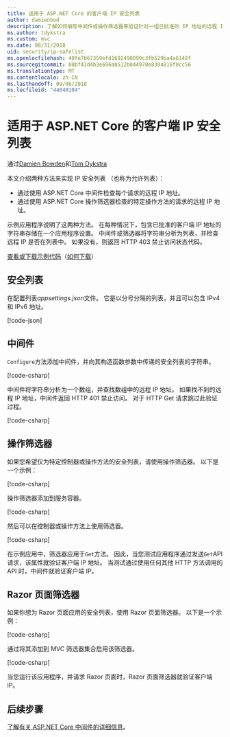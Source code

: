 ```yaml
---
title: 适用于 ASP.NET Core 的客户端 IP 安全列表
author: damienbod
description: 了解如何编写中间件或操作筛选器来验证针对一组已批准的 IP 地址的远程 IP 地址。
ms.author: tdykstra
ms.custom: mvc
ms.date: 08/31/2018
uid: security/ip-safelist
ms.openlocfilehash: 40fe7b67359efd1692490099c3fb529ba4a6148f
ms.sourcegitcommit: 08bf41d4b3e696ab512b044970e8304816f8cc56
ms.translationtype: MT
ms.contentlocale: zh-CN
ms.lasthandoff: 09/06/2018
ms.locfileid: "44040104"
---
```

# <a name="client-ip-safelist-for-aspnet-core"></a>适用于 ASP.NET Core 的客户端 IP 安全列表

通过[Damien Bowden](https://twitter.com/damien_bod)和[Tom Dykstra](https://github.com/tdykstra)
 
本文介绍两种方法来实现 IP 安全列表 （也称为允许列表）：

* 通过使用 ASP.NET Core 中间件检查每个请求的远程 IP 地址。
* 通过使用 ASP.NET Core 操作筛选器检查的特定操作方法的请求的远程 IP 地址。

示例应用程序说明了这两种方法。 在每种情况下，包含已批准的客户端 IP 地址的字符串存储在一个应用程序设置。 中间件或筛选器将字符串分析为列表，并检查远程 IP 是否在列表中。 如果没有，则返回 HTTP 403 禁止访问状态代码。

[查看或下载示例代码](https://github.com/aspnet/Docs/tree/master/aspnetcore/security/ip-safelist/samples/2.x/ClientIpAspNetCore)（[如何下载](xref:tutorials/index#how-to-download-a-sample)）

## <a name="the-safelist"></a>安全列表

在配置列表*appsettings.json*文件。 它是以分号分隔的列表，并且可以包含 IPv4 和 IPv6 地址。

[!code-json[](ip-safelist/samples/2.x/ClientIpAspNetCore/appsettings.json?highlight=2)]

## <a name="middleware"></a>中间件

`Configure`方法添加中间件，并向其构造函数参数中传递的安全列表的字符串。

[!code-csharp[](ip-safelist/samples/2.x/ClientIpAspNetCore/Startup.cs?name=snippet_Configure&highlight=7)]

中间件将字符串分析为一个数组，并查找数组中的远程 IP 地址。 如果找不到的远程 IP 地址，中间件返回 HTTP 401 禁止访问。 对于 HTTP Get 请求跳过此验证过程。

[!code-csharp[](ip-safelist/samples/2.x/ClientIpAspNetCore/AdminSafeListMiddleware.cs?name=snippet_ClassOnly)]

## <a name="action-filter"></a>操作筛选器

如果您希望仅为特定控制器或操作方法的安全列表，请使用操作筛选器。 以下是一个示例： 

[!code-csharp[](ip-safelist/samples/2.x/ClientIpAspNetCore/Filters/ClientIdCheckFilter.cs)]

操作筛选器添加到服务容器。

[!code-csharp[](ip-safelist/samples/2.x/ClientIpAspNetCore/Startup.cs?name=snippet_ConfigureServices&highlight=3)]

然后可以在控制器或操作方法上使用筛选器。

[!code-csharp[](ip-safelist/samples/2.x/ClientIpAspNetCore/Controllers/ValuesController.cs?name=snippet_Filter&highlight=1)]

在示例应用中，筛选器应用于`Get`方法。 因此，当您测试应用程序通过发送`Get`API 请求，该属性就验证客户端 IP 地址。 当测试通过使用任何其他 HTTP 方法调用的 API 时，中间件就验证客户端 IP。

## <a name="razor-pages-filter"></a>Razor 页面筛选器 

如果你想为 Razor 页面应用的安全列表，使用 Razor 页面筛选器。 以下是一个示例： 

[!code-csharp[](ip-safelist/samples/2.x/ClientIpAspNetCore/Filters/ClientIdCheckPageFilter.cs)]

通过将其添加到 MVC 筛选器集合启用该筛选器。

[!code-csharp[](ip-safelist/samples/2.x/ClientIpAspNetCore/Startup.cs?name=snippet_ConfigureServices&highlight=7-9)]

当您运行该应用程序，并请求 Razor 页面时，Razor 页面筛选器就验证客户端 IP。

## <a name="next-steps"></a>后续步骤

[了解有关 ASP.NET Core 中间件的详细信息](xref:fundamentals/middleware/index)。

